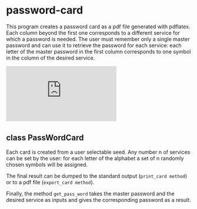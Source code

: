 # password-card

This program creates a password card as a pdf file generated with pdflatex.
Each column beyond the first one corresponds to a different service for which a password is needed. 
The user must remember only a single master password and can use it to retrieve
the password for each service: each letter of the master password in the first column corresponds to 
one symbol in the column of the desired service.

![Example of the generated pdf](https://github.com/OttaviaB/password-card/blob/main/card.pdf)


## class PassWordCard

Each card is created from a user selectable seed. Any number n of services can be set by the user:
for each letter of the alphabet a set of n randomly chosen symbols will be assigned.

The final result can be dumped to the standard output (`print_card
method`) or to a pdf file (`export_card method`).

Finally, the method `get_pass_word` takes the master password and the desired service as inputs and gives the corresponding password as a result.
